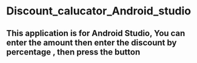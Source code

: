 # Discount_calucator_Android_studio

## This application is for Android Studio, You can enter the amount then enter the discount by percentage , then press the button 
